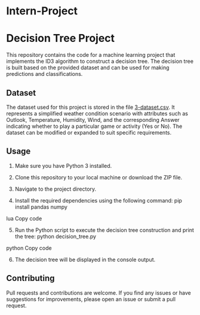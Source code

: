 # Intern-Project
# Decision Tree Project

This repository contains the code for a machine learning project that implements the ID3 algorithm to construct a decision tree. The decision tree is built based on the provided dataset and can be used for making predictions and classifications.

## Dataset

The dataset used for this project is stored in the file [3-dataset.csv](3-dataset.csv). It represents a simplified weather condition scenario with attributes such as Outlook, Temperature, Humidity, Wind, and the corresponding Answer indicating whether to play a particular game or activity (Yes or No). The dataset can be modified or expanded to suit specific requirements.

## Usage

1. Make sure you have Python 3 installed.

2. Clone this repository to your local machine or download the ZIP file.

3. Navigate to the project directory.

4. Install the required dependencies using the following command:
pip install pandas numpy

lua
Copy code

5. Run the Python script to execute the decision tree construction and print the tree:
python decision_tree.py

python
Copy code

6. The decision tree will be displayed in the console output.

## Contributing

Pull requests and contributions are welcome. If you find any issues or have suggestions for improvements, please open an issue or submit a pull request.
